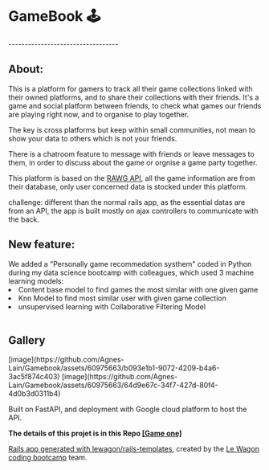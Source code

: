 <h1>GameBook 🕹️ </h1>
----------------------------------

<h2>About:</h2>
This is a platform for gamers to track all their game collections linked with their owned platforms, and to share their collections with their friends. It's a game and social platform between friends, to check what games our friends are playing right now, and to organise to play together. 

The key is cross platforms but keep within small communities, not mean to show your data to others which is not your friends.

There is a chatroom feature to message with friends or leave messages to them, in order to discuss about the game or orgnise a game party together.

This platform is based on the [RAWG API](https://rawg.io/apidocs), all the game information are from their database, only user concerned data is stocked under this platform.

challenge: different than the normal rails app, as the essential datas are from an API, the app is built mostly on ajax controllers to communicate with the back.

<h2>New feature: </h2> 
We added a "Personally game recommedation systhem" coded in Python during my data science bootcamp with colleagues, which used 3 machine learning models: 
  <li>Content base model to find games the most similar with one given game</li>
  <li>Knn Model to find most similar user with given game collection</li>
  <li>unsupervised learning with Collaborative Filtering Model </li>
  <br>

<h2>Gallery</h2>
[image](https://github.com/Agnes-Lain/Gamebook/assets/60975663/b093e1b1-9072-4209-b4a6-3ac5f874c403)
[image](https://github.com/Agnes-Lain/Gamebook/assets/60975663/64d9e67c-34f7-427d-80f4-4d0b3d0311b4)

Built on FastAPI, and deployment with Google cloud platform to host the API.

<strong>The details of this projet is in this Repo <a href="https://github.com/Agnes-Lain/game_one">[Game one]</strong>

Rails app generated with [lewagon/rails-templates](https://github.com/lewagon/rails-templates), created by the [Le Wagon coding bootcamp](https://www.lewagon.com) team.

